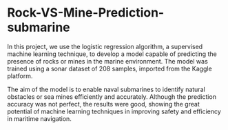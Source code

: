 # Rock-VS-Mine-Prediction-submarine
In this project, we use the logistic regression algorithm, a supervised machine learning technique, to develop a model capable of predicting the presence of rocks or mines in the marine environment. The model was trained using a sonar dataset of 208 samples, imported from the Kaggle platform.

The aim of the model is to enable naval submarines to identify natural obstacles or sea mines efficiently and accurately. Although the prediction accuracy was not perfect, the results were good, showing the great potential of machine learning techniques in improving safety and efficiency in maritime navigation.
